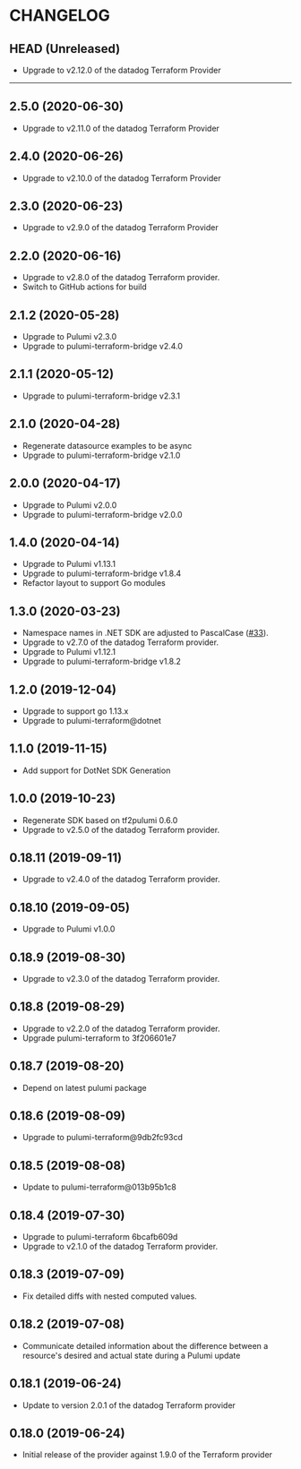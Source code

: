 CHANGELOG
=========

## HEAD (Unreleased)
* Upgrade to v2.12.0 of the datadog Terraform Provider

---

## 2.5.0 (2020-06-30)
* Upgrade to v2.11.0 of the datadog Terraform Provider

## 2.4.0 (2020-06-26)
* Upgrade to v2.10.0 of the datadog Terraform Provider

## 2.3.0 (2020-06-23)
* Upgrade to v2.9.0 of the datadog Terraform Provider

## 2.2.0 (2020-06-16)
* Upgrade to v2.8.0 of the datadog Terraform provider.
* Switch to GitHub actions for build

## 2.1.2 (2020-05-28)
* Upgrade to Pulumi v2.3.0
* Upgrade to pulumi-terraform-bridge v2.4.0

## 2.1.1 (2020-05-12)
* Upgrade to pulumi-terraform-bridge v2.3.1

## 2.1.0 (2020-04-28)
* Regenerate datasource examples to be async
* Upgrade to pulumi-terraform-bridge v2.1.0

## 2.0.0 (2020-04-17)
* Upgrade to Pulumi v2.0.0
* Upgrade to pulumi-terraform-bridge v2.0.0

## 1.4.0 (2020-04-14)
* Upgrade to Pulumi v1.13.1
* Upgrade to pulumi-terraform-bridge v1.8.4
* Refactor layout to support Go modules

## 1.3.0 (2020-03-23)
* Namespace names in .NET SDK are adjusted to PascalCase
([#33](https://github.com/pulumi/pulumi-datadog/pull/33)).
* Upgrade to v2.7.0 of the datadog Terraform provider.
* Upgrade to Pulumi v1.12.1
* Upgrade to pulumi-terraform-bridge v1.8.2

## 1.2.0 (2019-12-04)
* Upgrade to support go 1.13.x
* Upgrade to pulumi-terraform@dotnet

## 1.1.0 (2019-11-15)
* Add support for DotNet SDK Generation

## 1.0.0 (2019-10-23)
* Regenerate SDK based on tf2pulumi 0.6.0
* Upgrade to v2.5.0 of the datadog Terraform provider.

## 0.18.11 (2019-09-11)
* Upgrade to v2.4.0 of the datadog Terraform provider.

## 0.18.10 (2019-09-05)
* Upgrade to Pulumi v1.0.0

## 0.18.9 (2019-08-30)
* Upgrade to v2.3.0 of the datadog Terraform provider.

## 0.18.8 (2019-08-29)
* Upgrade to v2.2.0 of the datadog Terraform provider.
* Upgrade pulumi-terraform to 3f206601e7

## 0.18.7 (2019-08-20)
* Depend on latest pulumi package

## 0.18.6 (2019-08-09)
* Upgrade to pulumi-terraform@9db2fc93cd

## 0.18.5 (2019-08-08)
* Update to pulumi-terraform@013b95b1c8

## 0.18.4 (2019-07-30)
* Upgrade to pulumi-terraform 6bcafb609d
* Upgrade to v2.1.0 of the datadog Terraform provider.

## 0.18.3 (2019-07-09)
* Fix detailed diffs with nested computed values.

## 0.18.2 (2019-07-08)
* Communicate detailed information about the difference between a resource's desired and actual state during a Pulumi update

## 0.18.1 (2019-06-24)
* Update to version 2.0.1 of the datadog Terraform provider

## 0.18.0 (2019-06-24)
* Initial release of the provider against 1.9.0 of the Terraform provider
